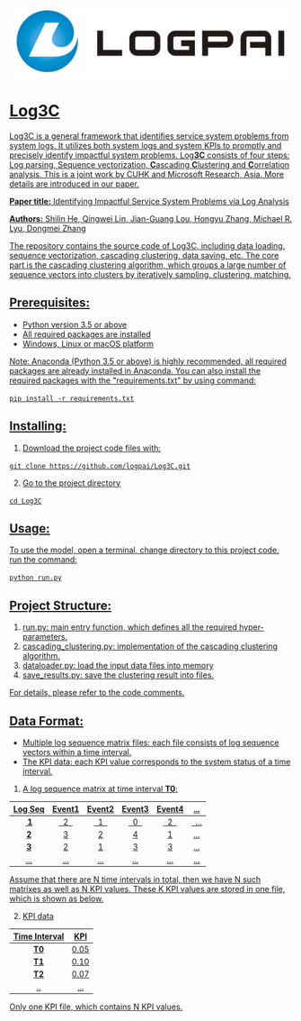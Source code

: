 <p align="center"> <a href="https://github.com/logpai"> <img src="https://github.com/logpai/logpai.github.io/blob/master/img/logpai_logo.jpg" width="500" height="125"/>
</p>

# Log3C


Log3C is a general framework that identifies service system problems from system logs. It utilizes both system logs and system KPIs to promptly and precisely identify impactful system problems. Log**3C** consists of four steps: Log parsing, Sequence vectorization, **C**ascading **C**lustering and **C**orrelation analysis. This is a joint work by CUHK and Microsoft Research, Asia. More details are introduced in our paper. 


**Paper title:** Identifying Impactful Service System Problems via Log Analysis 

**Authors:** Shilin He, Qingwei Lin, Jian-Guang Lou, Hongyu Zhang, Michael R. Lyu, Dongmei Zhang


The repository contains the source code of Log3C, including data loading, sequence vectorization, cascading clustering, data saving, etc. The core part is the cascading clustering algorithm, which groups a large number of sequence vectors into clusters by iteratively sampling, clustering, matching. 


## Prerequisites:
* Python version 3.5 or above
* All required packages are installed
* Windows, Linux or macOS platform

Note: Anaconda (Python 3.5 or above) is highly recommended, all required packages are already installed in Anaconda. You can also install the required packages with the "requirements.txt" by using command:

`pip install -r requirements.txt`

## Installing:
1. Download the project code files with:

`git clone https://github.com/logpai/Log3C.git`

2. Go to the project directory

`cd Log3C`

## Usage:

To use the model, open a terminal, change directory to this project code, run the command: 

`python run.py`


## Project Structure:
1. run.py: main entry function, which defines all the required hyper-parameters.
2. cascading_clustering.py: implementation of the cascading clustering algorithm. 
3. dataloader.py: load the input data files into memory
4. save_results.py: save the clustering result into files.

For details, please refer to the code comments.


## Data Format:
* Multiple log sequence matrix files: each file consists of log sequence vectors within a time interval. 
* The KPI data: each KPI value corresponds to the system status of a time interval. 

1. A log sequence matrix at time interval **T0**:

|Log Seq   | Event1 |  Event2 | Event3 | Event4 |   ...  |					 
|:-------: | :----: |:-------:| :-----:| :-----:| :-----:|			
|  **1**   |   2    |    1    |    0   |    2   |   ...  |			
|  **2**   |   3    |    2    |    4   |    1   |   ...  |			
|  **3**   |   2    |    1    |    3   |    3   |   ...  |			
|  ...     |  ...   |   ...   |   ...  |   ...  |   ...  |			
			

Assume that there are N time intervals in total, then we have N such matrixes as well as N KPI values. These K KPI values are stored in one file, which is shown as below.

2. KPI data

|Time Interval | KPI   |
| :----:   | :----: |
| **T0** |  0.05  |
| **T1** |  0.10  |
| **T2** |  0.07  |
| .. |   ...  |

Only one KPI file, which contains N KPI values. 
